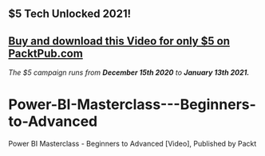 ## $5 Tech Unlocked 2021!
[Buy and download this Video for only $5 on PacktPub.com](https://www.packtpub.com/product/power-bi-masterclass-beginners-to-advanced-video/9781789533095)
-----
*The $5 campaign         runs from __December 15th 2020__ to __January 13th 2021.__*

# Power-BI-Masterclass---Beginners-to-Advanced
Power BI Masterclass - Beginners to Advanced [Video], Published by Packt
